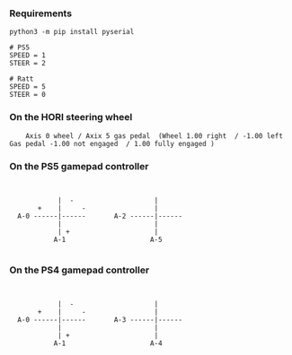 
### Requirements
```
python3 -m pip install pyserial

```


```
# PS5
SPEED = 1
STEER = 2

# Ratt
SPEED = 5
STEER = 0

```
### On the HORI steering wheel
```
	Axis 0 wheel / Axix 5 gas pedal  (Wheel 1.00 right  / -1.00 left     Gas pedal -1.00 not engaged  / 1.00 fully engaged )
```



### On the PS5 gamepad controller 
```

                                  
            |  -                    |
       +    |     -                 |
  A-0 ------|------       A-2 ------|------
            |                       |
            | +                     |
           A-1                     A-5
 
```

### On the PS4 gamepad controller 
```

                                  
            |  -                    |
       +    |     -                 |
  A-0 ------|------       A-3 ------|------
            |                       |
            | +                     |
           A-1                     A-4
 
```